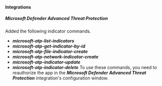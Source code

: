
#### Integrations
##### Microsoft Defender Advanced Threat Protection
Added the following indicator commands.
 - ***microsoft-atp-list-indicators***
 - ***microsoft-atp-get-indicator-by-id***
 - ***microsoft-atp-file-indicator-create***
 - ***microsoft-atp-network-indicator-create***
 - ***microsoft-atp-indicator-update*** 
 - ***microsoft-atp-indicator-delete***
To use these commands, you need to reauthorize the app in the ***Microsoft Defender Advanced Threat Protection*** integration's configuration window.
